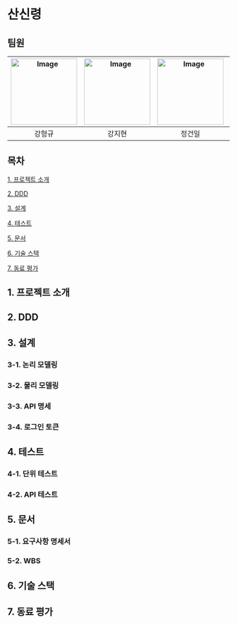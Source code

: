 # 산신령

## 팀원

|<img width="150" height="150" alt="Image" src="" /> |<img width="150" height="150" alt="Image" src="" /> |<img width="150" height="150" alt="Image" src="" /> |<img width="150" height="150" alt="Image" src="" /> | <img width="150" height="150" alt="Image" src="" />|
|:---:|:---:|:---:|:---:|:---:|
|강형규|강지현|정건일|윤서진|민수현|

## 목차
[1. 프로젝트 소개](#1-프로젝트-소개)

[2. DDD](#2-DDD)

[3. 설계](#3-설계)

[4. 테스트](#4-테스트)

[5. 문서](#5-문서)

[6. 기술 스택](#6-기술-스택)

[7. 동료 평가](#7-동료-평가)

## 1. 프로젝트 소개

## 2. DDD

## 3. 설계
### 3-1. 논리 모델링

### 3-2. 물리 모델링

### 3-3. API 명세

### 3-4. 로그인 토큰

## 4. 테스트

### 4-1. 단위 테스트

### 4-2. API 테스트

## 5. 문서

### 5-1. 요구사항 명세서

### 5-2. WBS

## 6. 기술 스택

## 7. 동료 평가
